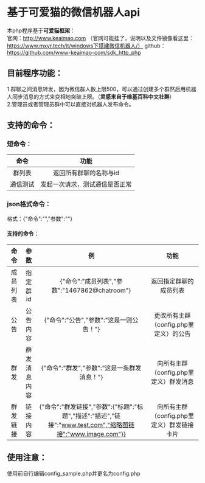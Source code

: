 # 基于**可爱猫**的微信机器人api

本php程序基于**可爱猫框架**：  
官网：http://www.keaimao.com  （官网可能挂了，说明以及文件镜像看这里：https://www.mxyr.tech/it/windows下搭建微信机器人/）
github：https://github.com/www-keaimao-com/sdk_http_php

## 目前程序功能：  
1.群聊之间消息转发，因为微信群人数上限500，可以通过创建多个群然后用机器人同步消息的方式来变相地突破上限。（**灵感来自于维基百科中文社群**）  
2.管理员或者管理员群中可以直接对机器人发布命令。

## 支持的命令：  
### 短命令：  
|命令|功能|
|:----:|:----:|
|群列表|返回所有群聊的名称与id|
|通信测试|发起一次请求，测试通信是否正常|
### json格式命令：  
格式：{"命令":"","参数":""}  
#### 支持的命令：   
|命令|参数|例|功能|
|:----:|:----:|:----:|:----:|
|成员列表|指定群id|{"命令":"成员列表","参数":"1467862@chatroom"}|返回指定群聊的成员列表|
|公告|公告内容|{"命令":"公告","参数":"这是一则公告！"}|更改所有主群（config.php里定义）的公告|
|群发|群发消息内容|{"命令":"群发","参数":"这是一条群发消息！"}|向所有主群（config.php里定义）群发消息|
|群发链接|链接内容|{"命令":"群发链接","参数":{"标题":"标题","描述":"描述","链接":"www.test.com","缩略图链接":"www.image.com"}}|向所有主群（config.php里定义）群发链接卡片|

## 使用注意：  
使用前自行编辑config_sample.php并更名为config.php